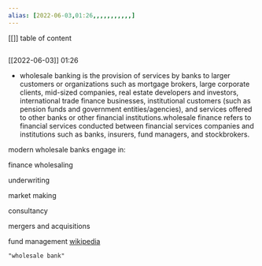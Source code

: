 ```yaml
---
alias: [2022-06-03,01:26,,,,,,,,,,,]
---
```

[[]]
table of content
```toc
```

[[2022-06-03]] 01:26
- wholesale banking is the provision of services by banks to larger customers or organizations such as mortgage brokers, large corporate clients, mid-sized companies, real estate developers and investors, international trade finance businesses, institutional customers (such as pension funds and government entities/agencies), and services offered to other banks or other financial institutions.wholesale finance refers to financial services conducted between financial services companies and institutions such as banks, insurers, fund managers, and stockbrokers.

modern wholesale banks engage in: 



finance wholesaling

underwriting

market making

consultancy

mergers and acquisitions

fund management
[wikipedia](https://en.wikipedia.org/wiki/wholesale%20banking)
```query
"wholesale bank"
```